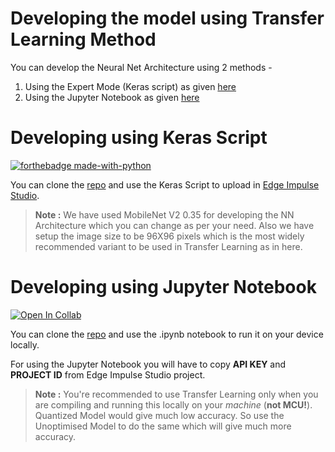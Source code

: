 # Developing the model using Transfer Learning Method
You can develop the Neural Net Architecture using 2 methods - 

1) Using the Expert Mode (Keras script) as given [here](https://github.com/Pneumonia-Detection-using-EdgeML/pneumonia-detection-edgeml/blob/main/transfer_learning/neuralnet.py)
2) Using the Jupyter Notebook as given [here](https://github.com/Pneumonia-Detection-using-EdgeML/pneumonia-detection-edgeml/blob/main/transfer_learning/ei-pneumonia-detection-using-edgeml-transfer-learning.ipynb)

# Developing using Keras Script
[![forthebadge made-with-python](http://ForTheBadge.com/images/badges/made-with-python.svg)](https://www.python.org/)

You can clone the [repo](https://github.com/Pneumonia-Detection-using-EdgeML/pneumonia-detection-edgeml) and use the Keras Script to upload in [Edge Impulse Studio](https://studio.edgeimpulse.com).
> **Note :** We have used MobileNet V2 0.35 for developing the NN Architecture which you can change as per your need. Also we have setup the image size to be 96X96 pixels which is the most widely recommended variant to be used in Transfer Learning as in here.

# Developing using Jupyter Notebook
[![Open In Collab](https://colab.research.google.com/assets/colab-badge.svg)](https://colab.research.google.com/github/arijitdas123student/pneumonia-detection-edgeml/blob/main/transfer_learning/ei-pneumonia-detection-using-edgeml-transfer-learning.ipynb)

You can clone the [repo](https://github.com/Pneumonia-Detection-using-EdgeML/pneumonia-detection-edgeml) and use the .ipynb notebook to run it on your device locally.

For using the Jupyter Notebook you will have to copy **API KEY** and **PROJECT ID** from Edge Impulse Studio project.

>**Note :** You're recommended to use Transfer Learning only when you are compiling and running this locally on your *machine* (**not MCU!**). Quantized Model would give much low accuracy. So use the Unoptimised Model to do the same which will give much more accuracy.
